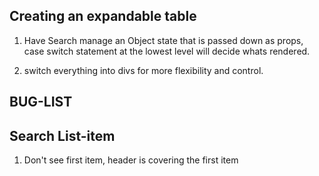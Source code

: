 ## Creating an expandable table

1. Have Search manage an Object state that is passed down as props, case switch statement at the lowest level will decide whats rendered.

2) switch everything into divs for more flexibility and control.

## BUG-LIST

## Search List-item

1. Don't see first item, header is covering the first item
